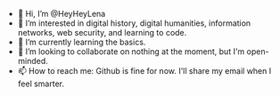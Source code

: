 - 👋 Hi, I’m @HeyHeyLena
- 👀 I’m interested in digital history, digital humanities, information networks, web security, and learning to code.
- 🌱 I’m currently learning the basics.
- 💞️ I’m looking to collaborate on nothing at the moment, but I'm open-minded.
- 📫 How to reach me: Github is fine for now. I'll share my email when I feel smarter.

<!---
HeyHeyLena/HeyHeyLena is a ✨ special ✨ repository because its `README.md` (this file) appears on your GitHub profile.
You can click the Preview link to take a look at your changes.
--->

